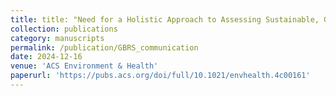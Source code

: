 ```yaml
---
title: title: "Need for a Holistic Approach to Assessing Sustainable, Green, and Healthy Buildings"
collection: publications
category: manuscripts
permalink: /publication/GBRS_communication
date: 2024-12-16
venue: 'ACS Environment & Health'
paperurl: 'https://pubs.acs.org/doi/full/10.1021/envhealth.4c00161'
---
```

